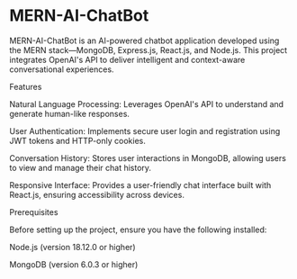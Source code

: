 # MERN-AI-ChatBot

MERN-AI-ChatBot is an AI-powered chatbot application developed using the MERN stack—MongoDB, Express.js, React.js, and Node.js. This project integrates OpenAI's API to deliver intelligent and context-aware conversational experiences.

Features

Natural Language Processing: Leverages OpenAI's API to understand and generate human-like responses.

User Authentication: Implements secure user login and registration using JWT tokens and HTTP-only cookies.

Conversation History: Stores user interactions in MongoDB, allowing users to view and manage their chat history.

Responsive Interface: Provides a user-friendly chat interface built with React.js, ensuring accessibility across devices.


Prerequisites

Before setting up the project, ensure you have the following installed:

Node.js (version 18.12.0 or higher)

MongoDB (version 6.0.3 or higher)
